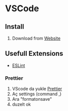 # VSCode

## Install

1. Download from [Website](https://code.visualstudio.com/)

## Usefull Extensions

- [ESLint](https://github.com/Microsoft/vscode-eslint)

### Prettier

1. VScode da yukle [Prettier](https://marketplace.visualstudio.com/items?itemName=esbenp.prettier-vscode)
2. Aç settings (command ,)
3. Ara "formatonsave"
4. duzelt ok
